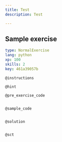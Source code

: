 ```yaml
---
title: Test
description: Test

---
```

## Sample exercise

```yaml
type: NormalExercise
lang: python
xp: 100
skills: 2
key: 461a39057b
```


`@instructions`

`@hint`

`@pre_exercise_code`
```{python}

```

`@sample_code`
```{python}

```

`@solution`
```{python}

```

`@sct`
```{python}

```
